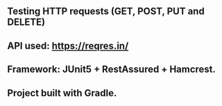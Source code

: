 ## Testing HTTP requests (GET, POST, PUT and DELETE)  
## API used: https://reqres.in/
## Framework: JUnit5 + RestAssured + Hamcrest. 
## Project built with Gradle.  
